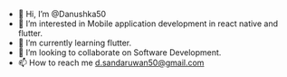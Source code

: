 - 👋 Hi, I’m @Danushka50
- 👀 I’m interested in Mobile application development in react native and flutter.
- 🌱 I’m currently learning flutter.
- 💞️ I’m looking to collaborate on Software Development.
- 📫 How to reach me d.sandaruwan50@gmail.com

<!---
Danushka50/Danushka50 is a ✨ special ✨ repository because its `README.md` (this file) appears on your GitHub profile.
You can click the Preview link to take a look at your changes.
--->
